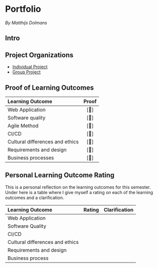 # Portfolio
*By Matthijs Dolmans*

## Intro


## Project Organizations
- [Individual Project](https://github.com/IPS3-DB04-Teun-Mos-Lukas-Jansen)
- [Group Project](https://github.com/Modus-1)

## Proof of Learning Outcomes
| Learning Outcome | Proof |
|:-----------------|:-----:|
|Web Application| [🔗]
|Software quality| [🔗]
|Agile Method| [🔗]
|CI/CD| [🔗]
|Cultural differences and ethics| [🔗]
|Requirements and design| [🔗]
|Business processes| [🔗]

## Personal Learning Outcome Rating
This is a personal  reflection on the learning outcomes for this semester.
Under here is a table where I give myself a rating on each of the learning outcomes and a clarification.

|Learning Outcome|Rating|Clarification|
|:---------------|:-----|:--------|
|Web Application| <br/>|
|Software Quality|<br/> |
|CI/CD|
|Cultural differences and ethics||
|Requirements and design||
|Business process||
